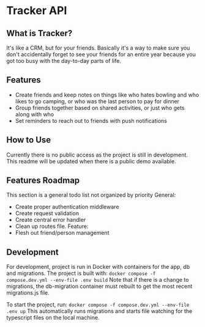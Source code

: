 # Tracker API

## What is Tracker?

It's like a CRM, but for your friends. Basically it's a way to make sure you don't accidentally forget to see your friends for an entire year because you got too busy with the day-to-day parts of life.

## Features

-   Create friends and keep notes on things like who hates bowling and who likes to go camping, or who was the last person to pay for dinner
-   Group friends together based on shared activities, or just who gets along with who
-   Set reminders to reach out to friends with push notifications

## How to Use

Currently there is no public access as the project is still in development. This readme will be updated when there is a public demo available.

## Features Roadmap

This section is a general todo list not organized by priority
General:

-   Create proper authentication middleware
-   Create request validation
-   Create central error handler
-   Clean up routes file.
    Feature:
-   Flesh out friend/person management

## Development

For development, project is run in Docker with containers for the app, db and migrations. The project is built with:
`docker compose -f compose.dev.yml --env-file .env build`
Note that if there is a change to migrations, the db-migration container must rebuilt to get the most recent migrations.js file.

To start the project, run:
`docker compose -f compose.dev.yml --env-file .env up`
This automatically runs migrations and starts file watching for the typescript files on the local machine.
